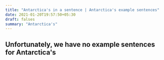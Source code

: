 ```yaml
---
title: "Antarctica's in a sentence | Antarctica's example sentences"
date: 2021-01-20T19:57:50+05:30
draft: falses
summary: "Antarctica's"
---
```

## Unfortunately, we have no example sentences for Antarctica's                 
